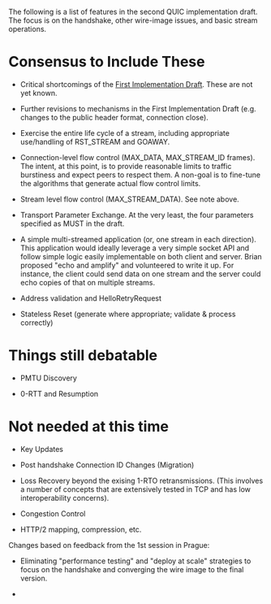 The following is a list of features in the second QUIC implementation draft. The focus is on the handshake, other wire-image issues, and basic stream operations.

# Consensus to Include These

* Critical shortcomings of the [First Implementation Draft](https://github.com/quicwg/base-drafts/wiki/First-Implementation-Draft). These are not yet known.

* Further revisions to mechanisms in the First Implementation Draft (e.g. changes to the public header format, connection close).

* Exercise the entire life cycle of a stream, including appropriate use/handling of RST_STREAM and GOAWAY.

* Connection-level flow control (MAX_DATA, MAX_STREAM_ID frames). The intent, at this point, is to provide reasonable limits to traffic burstiness and expect peers to respect them. A non-goal is to fine-tune the algorithms that generate actual flow control limits.

* Stream level flow control (MAX_STREAM_DATA). See note above.

* Transport Parameter Exchange. At the very least, the four parameters specified as MUST in the draft.

* A simple multi-streamed application (or, one stream in each direction). This application would ideally leverage a very simple socket API and follow simple logic easily implementable on both client and server. Brian proposed "echo and amplify" and volunteered to write it up. For instance, the client could send data on one stream and the server could echo copies of that on multiple streams.

* Address validation and HelloRetryRequest

* Stateless Reset (generate where appropriate; validate & process correctly)

# Things still debatable

* PMTU Discovery

* 0-RTT and Resumption

# Not needed at this time

* Key Updates

* Post handshake Connection ID Changes (Migration)

* Loss Recovery beyond the exising 1-RTO retransmissions. (This involves a number of concepts that are extensively tested in TCP and has low interoperability concerns).

* Congestion Control

* HTTP/2 mapping, compression, etc.

Changes based on feedback from the 1st session in Prague:

- Eliminating "performance testing" and "deploy at scale" strategies to focus on the handshake and converging the wire image to the final version.

- 